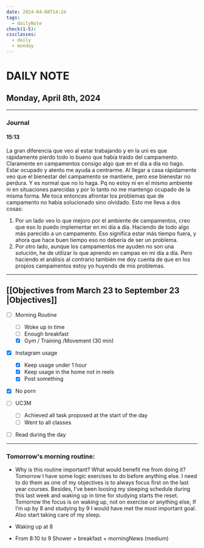 ```yaml
---
date: 2024-04-08T14:24
tags:
  - dailyNote
check(1-5): 
cssclasses:
  - daily
  - monday
---
```


# DAILY NOTE
## Monday, April 8th, 2024

***
### Journal
#### 15:13

La gran diferencia que veo al estar trabajando y en la uni es que rápidamente pierdo todo lo bueno que había traído del campamento. Claramente en campamentos consigo algo que en el día a día no hago. Estar ocupado y atento me ayuda a centrarme. Al llegar a casa rápidamente veo que el bienestar del campamento se mantiene, pero ese bienestar no perdura. Y es normal que no lo haga. Pq no estoy ni en el mismo ambiente ni en situaciones parecidas y por lo tanto no me mantengo ocupado de la misma forma. Me toca entonces afrontar los problemas que de campamento no había solucionado sino olvidado. 
Esto me lleva a dos cosas: 
1. Por un lado veo lo que mejoro por el ambiente de campamentos, creo que eso lo puedo implementar en mi día a día. Haciendo de todo algo más parecido a un campamento. Eso significa estar más tiempo fuera, y ahora que hace buen tiempo eso no debería de ser un problema. 
2. Por otro lado, aunque los campamentos me ayuden no son una solución, he de utilizar lo que aprendo en campas en mi día a día. Pero haciendo el análisis al contrario también me doy cuenta de que en los propios campamentos estoy yo huyendo de mis problemas. 

***

## [[Objectives from March 23 to September 23 |Objectives]] 

- [ ] Morning Routine
	- [ ] Woke up in time
	- [ ] Enough breakfast
	- [x] Gym / Training /Movement (30 min)

- [x]  Instagram usage

	- [x] Keep usage under 1 hour
	- [x] Keep usage in the home not in reels
	- [x] Post something

- [x] No porn 

- [ ] UC3M
	- [ ] Achieved all task proposed at the start of the day
	- [ ] Went to all classes

- [ ] Read during the day

---
### Tomorrow's morning routine: 
+ Why is this routine important? What would benefit me from doing it?
Tomorrow I have some logic exercises to do before anything else. I need to do them as one of my objectives is to always focus first on the last year courses. Besides, I’ve been loosing my sleeping schedule during this last week and waking up in time for studying starts the reset. 
Tomorrow the focus is on waking up, not on exercise or anything else, If I’m up by 8 and studying by 9 I would have met the most important goal. Also start taking care of my sleep. 

+ Waking up at 8 
+ From 8:10 to 9 Shower + breakfast + morningNews (medium)
